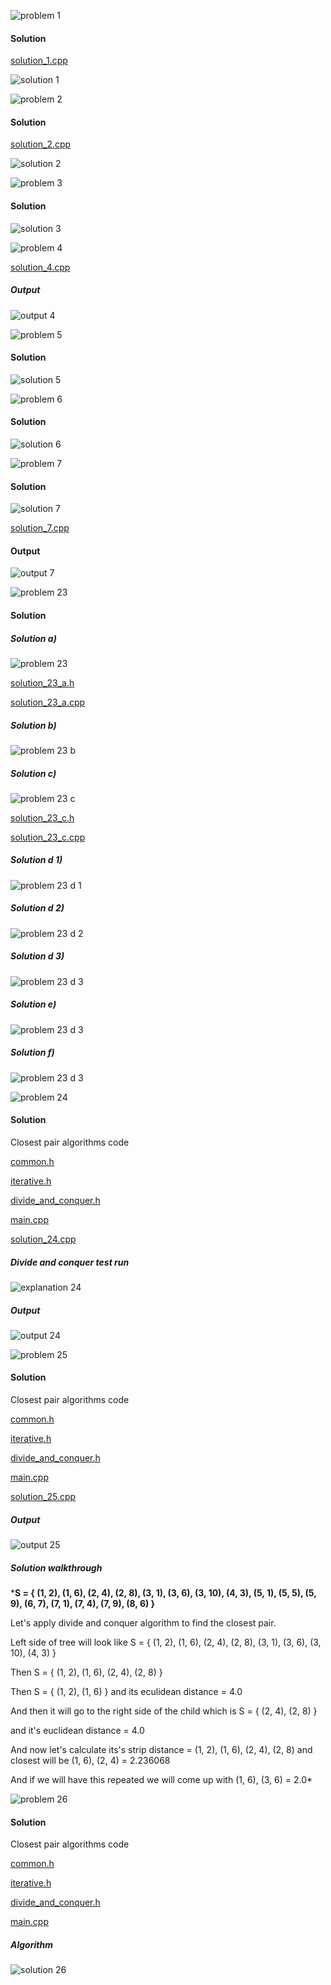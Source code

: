 ![problem 1](https://github.com/cpp-rakesh/discrete_mathematics_and_its_applications/blob/master/chapter_8_advanced_counting_techniques/8.3_divide_and_conquer_algorithms_and_recurrence_relations/exercises/repo/problem_1.jpg)

#### Solution
[solution_1.cpp](https://github.com/cpp-rakesh/discrete_mathematics_and_its_applications/blob/master/chapter_8_advanced_counting_techniques/8.3_divide_and_conquer_algorithms_and_recurrence_relations/exercises/repo/solution_1.cpp)

![solution 1](https://github.com/cpp-rakesh/discrete_mathematics_and_its_applications/blob/master/chapter_8_advanced_counting_techniques/8.3_divide_and_conquer_algorithms_and_recurrence_relations/exercises/repo/solution_1.jpg)


![problem 2](https://github.com/cpp-rakesh/discrete_mathematics_and_its_applications/blob/master/chapter_8_advanced_counting_techniques/8.3_divide_and_conquer_algorithms_and_recurrence_relations/exercises/repo/problem_2.jpg)

#### Solution
[solution_2.cpp](https://github.com/cpp-rakesh/discrete_mathematics_and_its_applications/blob/master/chapter_8_advanced_counting_techniques/8.3_divide_and_conquer_algorithms_and_recurrence_relations/exercises/repo/solution_2.cpp)

![solution 2](https://github.com/cpp-rakesh/discrete_mathematics_and_its_applications/blob/master/chapter_8_advanced_counting_techniques/8.3_divide_and_conquer_algorithms_and_recurrence_relations/exercises/repo/solution_2.jpg)

![problem 3](https://github.com/cpp-rakesh/discrete_mathematics_and_its_applications/blob/master/chapter_8_advanced_counting_techniques/8.3_divide_and_conquer_algorithms_and_recurrence_relations/exercises/repo/problem_3.jpg)
#### Solution
![solution 3](https://github.com/cpp-rakesh/discrete_mathematics_and_its_applications/blob/master/chapter_8_advanced_counting_techniques/8.3_divide_and_conquer_algorithms_and_recurrence_relations/exercises/repo/solution_3.jpg)

![problem 4](https://github.com/cpp-rakesh/discrete_mathematics_and_its_applications/blob/master/chapter_8_advanced_counting_techniques/8.3_divide_and_conquer_algorithms_and_recurrence_relations/exercises/repo/problem_4.jpg)

[solution_4.cpp](https://github.com/cpp-rakesh/discrete_mathematics_and_its_applications/blob/master/chapter_8_advanced_counting_techniques/8.3_divide_and_conquer_algorithms_and_recurrence_relations/exercises/repo/solution_4.cpp)

##### Output
![output 4](https://github.com/cpp-rakesh/discrete_mathematics_and_its_applications/blob/master/chapter_8_advanced_counting_techniques/8.3_divide_and_conquer_algorithms_and_recurrence_relations/exercises/repo/output_4.jpg)


![problem 5](https://github.com/cpp-rakesh/discrete_mathematics_and_its_applications/blob/master/chapter_8_advanced_counting_techniques/8.3_divide_and_conquer_algorithms_and_recurrence_relations/exercises/repo/problem_5.jpg)

#### Solution
![solution 5](https://github.com/cpp-rakesh/discrete_mathematics_and_its_applications/blob/master/chapter_8_advanced_counting_techniques/8.3_divide_and_conquer_algorithms_and_recurrence_relations/exercises/repo/solution_5.jpg)


![problem 6](https://github.com/cpp-rakesh/discrete_mathematics_and_its_applications/blob/master/chapter_8_advanced_counting_techniques/8.3_divide_and_conquer_algorithms_and_recurrence_relations/exercises/repo/problem_6.jpg)

#### Solution
![solution 6](https://github.com/cpp-rakesh/discrete_mathematics_and_its_applications/blob/master/chapter_8_advanced_counting_techniques/8.3_divide_and_conquer_algorithms_and_recurrence_relations/exercises/repo/solution_6.jpg)


![problem 7](https://github.com/cpp-rakesh/discrete_mathematics_and_its_applications/blob/master/chapter_8_advanced_counting_techniques/8.3_divide_and_conquer_algorithms_and_recurrence_relations/exercises/repo/problem_7.jpg)

#### Solution
![solution 7](https://github.com/cpp-rakesh/discrete_mathematics_and_its_applications/blob/master/chapter_8_advanced_counting_techniques/8.3_divide_and_conquer_algorithms_and_recurrence_relations/exercises/repo/solution_7.jpg)

[solution_7.cpp](https://github.com/cpp-rakesh/discrete_mathematics_and_its_applications/blob/master/chapter_8_advanced_counting_techniques/8.3_divide_and_conquer_algorithms_and_recurrence_relations/exercises/repo/solution_7.cpp)

#### Output
![output 7](https://github.com/cpp-rakesh/discrete_mathematics_and_its_applications/blob/master/chapter_8_advanced_counting_techniques/8.3_divide_and_conquer_algorithms_and_recurrence_relations/exercises/repo/output_7.jpg)


![problem 23](https://github.com/cpp-rakesh/discrete_mathematics_and_its_applications/blob/master/chapter_8_advanced_counting_techniques/8.3_divide_and_conquer_algorithms_and_recurrence_relations/exercises/repo/problem_23/problem_23.jpg)

#### Solution

##### Solution a)
![problem 23](https://github.com/cpp-rakesh/discrete_mathematics_and_its_applications/blob/master/chapter_8_advanced_counting_techniques/8.3_divide_and_conquer_algorithms_and_recurrence_relations/exercises/repo/problem_23/solution_23_a.jpg)

[solution_23_a.h](https://github.com/cpp-rakesh/discrete_mathematics_and_its_applications/blob/master/chapter_8_advanced_counting_techniques/8.3_divide_and_conquer_algorithms_and_recurrence_relations/exercises/repo/problem_23/solution_23_a.h)

[solution_23_a.cpp](https://github.com/cpp-rakesh/discrete_mathematics_and_its_applications/blob/master/chapter_8_advanced_counting_techniques/8.3_divide_and_conquer_algorithms_and_recurrence_relations/exercises/repo/problem_23/solution_23_a.cpp)


##### Solution b)
![problem 23 b](https://github.com/cpp-rakesh/discrete_mathematics_and_its_applications/blob/master/chapter_8_advanced_counting_techniques/8.3_divide_and_conquer_algorithms_and_recurrence_relations/exercises/repo/problem_23/solution_23_b.jpg)


##### Solution c)
![problem 23 c](https://github.com/cpp-rakesh/discrete_mathematics_and_its_applications/blob/master/chapter_8_advanced_counting_techniques/8.3_divide_and_conquer_algorithms_and_recurrence_relations/exercises/repo/problem_23/solution_23_c.jpg)

[solution_23_c.h](https://github.com/cpp-rakesh/discrete_mathematics_and_its_applications/blob/master/chapter_8_advanced_counting_techniques/8.3_divide_and_conquer_algorithms_and_recurrence_relations/exercises/repo/problem_23/solution_23_c.h)

[solution_23_c.cpp](https://github.com/cpp-rakesh/discrete_mathematics_and_its_applications/blob/master/chapter_8_advanced_counting_techniques/8.3_divide_and_conquer_algorithms_and_recurrence_relations/exercises/repo/problem_23/solution_23_c.cpp)


##### Solution d 1)
![problem 23 d 1](https://github.com/cpp-rakesh/discrete_mathematics_and_its_applications/blob/master/chapter_8_advanced_counting_techniques/8.3_divide_and_conquer_algorithms_and_recurrence_relations/exercises/repo/problem_23/solution_23_d_1.jpg)

##### Solution d 2)
![problem 23 d 2](https://github.com/cpp-rakesh/discrete_mathematics_and_its_applications/blob/master/chapter_8_advanced_counting_techniques/8.3_divide_and_conquer_algorithms_and_recurrence_relations/exercises/repo/problem_23/solution_23_d_2.jpg)


##### Solution d 3)
![problem 23 d 3](https://github.com/cpp-rakesh/discrete_mathematics_and_its_applications/blob/master/chapter_8_advanced_counting_techniques/8.3_divide_and_conquer_algorithms_and_recurrence_relations/exercises/repo/problem_23/solution_23_d_3.jpg)

##### Solution e)
![problem 23 d 3](https://github.com/cpp-rakesh/discrete_mathematics_and_its_applications/blob/master/chapter_8_advanced_counting_techniques/8.3_divide_and_conquer_algorithms_and_recurrence_relations/exercises/repo/problem_23/solution_23_e.jpg)


##### Solution f)
![problem 23 d 3](https://github.com/cpp-rakesh/discrete_mathematics_and_its_applications/blob/master/chapter_8_advanced_counting_techniques/8.3_divide_and_conquer_algorithms_and_recurrence_relations/exercises/repo/problem_23/solution_23_f.jpg)


![problem 24](https://github.com/cpp-rakesh/discrete_mathematics_and_its_applications/blob/master/chapter_8_advanced_counting_techniques/8.3_divide_and_conquer_algorithms_and_recurrence_relations/exercises/repo/problem_24.jpg)

#### Solution
Closest pair algorithms code

[common.h](https://github.com/cpp-rakesh/discrete_mathematics_and_its_applications/blob/master/chapter_8_advanced_counting_techniques/8.3_divide_and_conquer_algorithms_and_recurrence_relations/exercises/repo/closest_pair/common.h)

[iterative.h](https://github.com/cpp-rakesh/discrete_mathematics_and_its_applications/blob/master/chapter_8_advanced_counting_techniques/8.3_divide_and_conquer_algorithms_and_recurrence_relations/exercises/repo/closest_pair/iterative.h)

[divide_and_conquer.h](https://github.com/cpp-rakesh/discrete_mathematics_and_its_applications/blob/master/chapter_8_advanced_counting_techniques/8.3_divide_and_conquer_algorithms_and_recurrence_relations/exercises/repo/closest_pair/divide_and_conquer.h)

[main.cpp](https://github.com/cpp-rakesh/discrete_mathematics_and_its_applications/blob/master/chapter_8_advanced_counting_techniques/8.3_divide_and_conquer_algorithms_and_recurrence_relations/exercises/repo/closest_pair/main.cpp)

[solution_24.cpp](https://github.com/cpp-rakesh/discrete_mathematics_and_its_applications/blob/master/chapter_8_advanced_counting_techniques/8.3_divide_and_conquer_algorithms_and_recurrence_relations/exercises/repo/solution_24.cpp)

##### Divide and conquer test run
![explanation 24](https://github.com/cpp-rakesh/discrete_mathematics_and_its_applications/blob/master/chapter_8_advanced_counting_techniques/8.3_divide_and_conquer_algorithms_and_recurrence_relations/exercises/repo/solution_24_explanation.jpg)

##### Output
![output 24](https://github.com/cpp-rakesh/discrete_mathematics_and_its_applications/blob/master/chapter_8_advanced_counting_techniques/8.3_divide_and_conquer_algorithms_and_recurrence_relations/exercises/repo/output_24.jpg)


![problem 25](https://github.com/cpp-rakesh/discrete_mathematics_and_its_applications/blob/master/chapter_8_advanced_counting_techniques/8.3_divide_and_conquer_algorithms_and_recurrence_relations/exercises/repo/problem_25.jpg)

#### Solution
Closest pair algorithms code

[common.h](https://github.com/cpp-rakesh/discrete_mathematics_and_its_applications/blob/master/chapter_8_advanced_counting_techniques/8.3_divide_and_conquer_algorithms_and_recurrence_relations/exercises/repo/closest_pair/common.h)

[iterative.h](https://github.com/cpp-rakesh/discrete_mathematics_and_its_applications/blob/master/chapter_8_advanced_counting_techniques/8.3_divide_and_conquer_algorithms_and_recurrence_relations/exercises/repo/closest_pair/iterative.h)

[divide_and_conquer.h](https://github.com/cpp-rakesh/discrete_mathematics_and_its_applications/blob/master/chapter_8_advanced_counting_techniques/8.3_divide_and_conquer_algorithms_and_recurrence_relations/exercises/repo/closest_pair/divide_and_conquer.h)

[main.cpp](https://github.com/cpp-rakesh/discrete_mathematics_and_its_applications/blob/master/chapter_8_advanced_counting_techniques/8.3_divide_and_conquer_algorithms_and_recurrence_relations/exercises/repo/closest_pair/main.cpp)

[solution_25.cpp](https://github.com/cpp-rakesh/discrete_mathematics_and_its_applications/blob/master/chapter_8_advanced_counting_techniques/8.3_divide_and_conquer_algorithms_and_recurrence_relations/exercises/repo/solution_25.cpp)


##### Output
![output 25](https://github.com/cpp-rakesh/discrete_mathematics_and_its_applications/blob/master/chapter_8_advanced_counting_techniques/8.3_divide_and_conquer_algorithms_and_recurrence_relations/exercises/repo/output_25.jpg)

##### Solution walkthrough
*****S = { (1, 2), (1, 6), (2, 4), (2, 8), (3, 1), (3, 6), (3, 10), (4, 3), (5, 1), (5, 5), (5, 9), (6, 7), (7, 1), (7, 4), (7, 9), (8, 6) }****

Let's apply divide and conquer algorithm to find the closest pair.

Left side of tree will look like S = { (1, 2), (1, 6), (2, 4), (2, 8), (3, 1), (3, 6), (3, 10), (4, 3) }

Then S = { (1, 2), (1, 6), (2, 4), (2, 8) }

Then S = { (1, 2), (1, 6) } and its eculidean distance = 4.0

And then it will go to the right side of the child which is S = { (2, 4), (2, 8) }

and it's euclidean distance = 4.0

And now let's calculate its's strip distance = (1, 2), (1, 6), (2, 4), (2, 8) and closest will be (1, 6), (2, 4) = 2.236068

And if we will have this repeated we will come up with (1, 6), (3, 6) = 2.0*

![problem 26](https://github.com/cpp-rakesh/discrete_mathematics_and_its_applications/blob/master/chapter_8_advanced_counting_techniques/8.3_divide_and_conquer_algorithms_and_recurrence_relations/exercises/repo/problem_26.jpg)

#### Solution
Closest pair algorithms code

[common.h](https://github.com/cpp-rakesh/discrete_mathematics_and_its_applications/blob/master/chapter_8_advanced_counting_techniques/8.3_divide_and_conquer_algorithms_and_recurrence_relations/exercises/repo/closest_pair/common.h)

[iterative.h](https://github.com/cpp-rakesh/discrete_mathematics_and_its_applications/blob/master/chapter_8_advanced_counting_techniques/8.3_divide_and_conquer_algorithms_and_recurrence_relations/exercises/repo/closest_pair/iterative.h)

[divide_and_conquer.h](https://github.com/cpp-rakesh/discrete_mathematics_and_its_applications/blob/master/chapter_8_advanced_counting_techniques/8.3_divide_and_conquer_algorithms_and_recurrence_relations/exercises/repo/closest_pair/divide_and_conquer.h)

[main.cpp](https://github.com/cpp-rakesh/discrete_mathematics_and_its_applications/blob/master/chapter_8_advanced_counting_techniques/8.3_divide_and_conquer_algorithms_and_recurrence_relations/exercises/repo/closest_pair/main.cpp)

##### Algorithm
![solution 26](https://github.com/cpp-rakesh/discrete_mathematics_and_its_applications/blob/master/chapter_8_advanced_counting_techniques/8.3_divide_and_conquer_algorithms_and_recurrence_relations/exercises/repo/solution_26.jpg)
